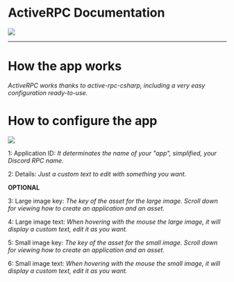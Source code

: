 # ActiveRPC Documentation
![](https://github.com/Just1diaxx/ActiveRPCDocs/assets/157634021/524d59fb-1140-4b56-9d1c-1f33347b520e)

---

# How the app works
_ActiveRPC works thanks to active-rpc-csharp, including a very easy configuration ready-to-use._

# How to configure the app

![](https://github.com/Just1diaxx/ActiveRPCDocs/assets/157634021/6ade20f6-0f92-4a6d-a755-7fa5c827cefd)

1: Application ID: _It determinates the name of your "app", simplified, your Discord RPC name._

2: Details: _Just a custom text to edit with something you want._

**OPTIONAL**

3: Large image key: _The key of the asset for the large image. Scroll down for viewing how to create an application and an asset._

4: Large image text: _When hovering with the mouse the large image, it will display a custom text, edit it as you want._

5: Small image key: _The key of the asset for the small image. Scroll down for viewing how to create an application and an asset._

6: Small image text: _When hovering with the mouse the small image, it will display a custom text, edit it as you want._
